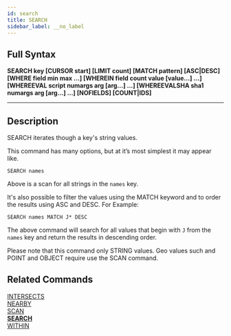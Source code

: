 ```yaml
---
id: search
title: SEARCH
sidebar_label: __no_label
---
```


## Full Syntax

**SEARCH  key [CURSOR start] [LIMIT count] [MATCH pattern] [ASC|DESC] [WHERE field min max ...] [WHEREIN field count value [value...] ...] [WHEREEVAL script numargs arg [arg...] ...] [WHEREEVALSHA sha1 numargs arg [arg...] ...] [NOFIELDS] [COUNT|IDS]**

---

## Description

SEARCH iterates though a key's string values.

This command has many options, but at it’s most simplest it may appear like.

```tile38-cli
SEARCH names
```

Above is a scan for all strings in the `names` key. 

It's also possible to filter the values using the MATCH keyword and to order the results using ASC and DESC.
For Example:

```tile38-cli
SEARCH names MATCH J* DESC
```

The above command will search for all values that begin with `J` from the `names` key and return the results in descending order.

Please note that this command only STRING values. 
Geo values such and POINT and OBJECT require use the SCAN command.

## Related Commands

[INTERSECTS](intersects.html)<br>
[NEARBY](nearby.html)<br>
[SCAN](scan.html)<br>
**[SEARCH](search.html)**<br>
[WITHIN](within.html)<br>
